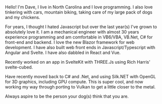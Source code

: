Hello!  I'm Dave, I live in North Carolina and I love programming.  I also love tinkering with cars, mountain biking, taking care of my large pack of dogs and my chickens.

For years, I thought I hated Javascript but over the last year(s) I've grown to absolutely love it.  I am a mechanical engineer with almost 30 years experience programming and am comfortable in VB6/VBA, VB.Net, C# for front-end and backend.  I love the new Blazor framework for web development.  I have also built web front ends in Javascript/Typescript with Angular and Svelte.  I have also dabbled in React and Vue.

Recently worked on an app in SvelteKit with THREE.Js using Rich Harris' svelte-cubed.

Have recently moved back to C# and .Net, and using Silk.NET with OpenGL for 3D graphics, including GPU compute.  This is super cool, and now working my way through porting to Vulkan to get a little closer to the metal.

Always aspire to be the person your dog(s) think that you are.
